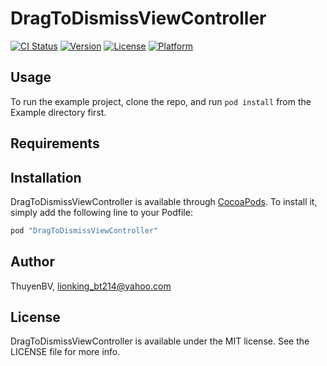 # DragToDismissViewController

[![CI Status](http://img.shields.io/travis/ThuyenBV/DragToDismissViewController.svg?style=flat)](https://travis-ci.org/ThuyenBV/DragToDismissViewController)
[![Version](https://img.shields.io/cocoapods/v/DragToDismissViewController.svg?style=flat)](http://cocoapods.org/pods/DragToDismissViewController)
[![License](https://img.shields.io/cocoapods/l/DragToDismissViewController.svg?style=flat)](http://cocoapods.org/pods/DragToDismissViewController)
[![Platform](https://img.shields.io/cocoapods/p/DragToDismissViewController.svg?style=flat)](http://cocoapods.org/pods/DragToDismissViewController)

## Usage

To run the example project, clone the repo, and run `pod install` from the Example directory first.

## Requirements

## Installation

DragToDismissViewController is available through [CocoaPods](http://cocoapods.org). To install
it, simply add the following line to your Podfile:

```ruby
pod "DragToDismissViewController"
```

## Author

ThuyenBV, lionking_bt214@yahoo.com

## License

DragToDismissViewController is available under the MIT license. See the LICENSE file for more info.
